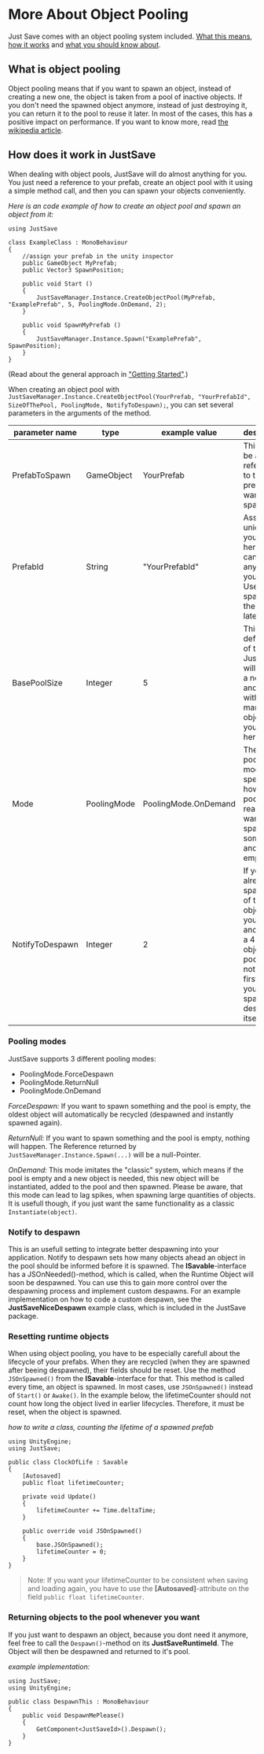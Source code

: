 # More About Object Pooling

Just Save comes with an object pooling system included. [What this means](#WhatIs), [how it works](#HowItWorks) and [what you should know about](#poolingModes).

## What is object pooling <a name="WhatIs"></a>

Object pooling means that if you want to spawn an object, instead of creating a new one, the object is taken from a pool of inactive objects.
If you don't need the spawned object anymore, instead of just destroying it, you can return it to the pool to reuse it later.
In most of the cases, this has a positive impact on performance.
If you want to know more, read [the wikipedia article](https://en.wikipedia.org/wiki/Object_pool_pattern).

## How does it work in JustSave <a name="HowItWorks"></a>

When dealing with object pools, JustSave will do almost anything for you. You just need a reference to your prefab, create an object pool with it using a simple method call, and then you can spawn your objects conveniently.  

*Here is an code example of how to create an object pool and spawn an object from it:*

	using JustSave

	class ExampleClass : MonoBehaviour
	{
		//assign your prefab in the unity inspector
		public GameObject MyPrefab;
		public Vector3 SpawnPosition;

		public void Start () 
		{
			JustSaveManager.Instance.CreateObjectPool(MyPrefab, "ExamplePrefab", 5, PoolingMode.OnDemand, 2);
		}

		public void SpawnMyPrefab ()
		{
			JustSaveManager.Instance.Spawn("ExamplePrefab", SpawnPosition);
		}
	}

(Read about the general approach in ["Getting Started"](./GETTINGSTARTED.md#runtimeObjects).)

When creating an object pool with `JustSaveManager.Instance.CreateObjectPool(YourPrefab, "YourPrefabId", SizeOfThePool, PoolingMode, NotifyToDespawn);`, you can set several parameters in the arguments of the method.

| parameter name | type | example value | description |
| -------------- | --------- | ------------ | --------------------------------------------------------- |
| PrefabToSpawn | GameObject | YourPrefab | This should be a reference to the prefab you want to spawn |
| PrefabId | String | "YourPrefabId" | Assign a unique Id to your prefab here. This can be anything you want. Use this for spawning the prefab later. |
| BasePoolSize | Integer | 5 | This is the default size of the pool. JustSave will create a new pool and fill it with as many objects as you specify here. |
| Mode | PoolingMode | PoolingMode.OnDemand | The pooling mode specifies, how the pool will react if you want to spawn something and it is empty. |
| NotifyToDespawn | Integer | 2 | If you already spawned 3 of the 5 objects in your pool and spawn a 4-th object, the pool will notify the first object you spawned to despawn itself. |

### Pooling modes <a name="poolingModes"></a>

JustSave supports 3 different pooling modes:

- PoolingMode.ForceDespawn
- PoolingMode.ReturnNull
- PoolingMode.OnDemand

*ForceDespawn:* If you want to spawn something and the pool is empty, the oldest object will automatically be recycled (despawned and instantly spawned again).

*ReturnNull:* If you want to spawn something and the pool is empty, nothing will happen. The Reference returned by `JustSaveManager.Instance.Spawn(...)` will be a null-Pointer.

*OnDemand:* This mode imitates the "classic" system, which means if the pool is empty and a new object is needed, this new object will be instantiated, added to the pool and then spawned. 
Please be aware, that this mode can lead to lag spikes, when spawning large quantities of objects. It is usefull though, if you just want the same functionality as a classic `Instantiate(object)`.

### Notify to despawn <a name="notifyToDespawn"></a>

This is an usefull setting to integrate better despawning into your application. Notify to despawn sets how many objects ahead an object in the pool should be informed before it is spawned. 
The **ISavable**-interface has a JSOnNeeded()-method, which is called, when the Runtime Object will soon be despawned. You can use this to gain more control over the despawning process and implement custom despawns.
For an example implementation on how to code a custom despawn, see the **JustSaveNiceDespawn** example class, which is included in the JustSave package.

### Resetting runtime objects <a name="resettingRuntimeObjects"></a>

When using object pooling, you have to be especially carefull about the lifecycle of your prefabs. When they are recycled (when they are spawned after beeing despawned), their fields should be reset.
Use the method `JSOnSpawned()` from the **ISavable**-interface for that. This method is called every time, an object is spawned. In most cases, use `JSOnSpawned()` instead of `Start()` or `Awake()`.
In the example below, the lifetimeCounter should not count how long the object lived in earlier lifecycles. Therefore, it must be reset, when the object is spawned.

*how to write a class, counting the lifetime of a spawned prefab*

	using UnityEngine;
	using JustSave;

	public class ClockOfLife : Savable
	{
		[Autosaved]
		public float lifetimeCounter;

		private void Update()
		{
			lifetimeCounter += Time.deltaTime;
		}

		public override void JSOnSpawned()
		{
			base.JSOnSpawned();
			lifetimeCounter = 0;
		}
	}

> Note: If you want your lifetimeCounter to be consistent when saving and loading again, you have to use the **[Autosaved]**-attribute on the field `public float lifetimeCounter`.

### Returning objects to the pool whenever you want

If you just want to despawn an object, because you dont need it anymore, feel free to call the `Despawn()`-method on its **JustSaveRuntimeId**. The Object will then be despawned and returned to it's pool.

*example implementation:*

	using JustSave;
	using UnityEngine;

	public class DespawnThis : MonoBehaviour
	{
		public void DespawnMePlease()
		{
			GetComponent<JustSaveId>().Despawn();
		}
	}
